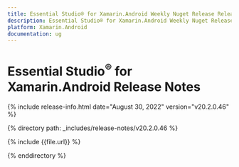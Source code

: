 ```yaml
---
title: Essential Studio® for Xamarin.Android Weekly Nuget Release Release Notes  
description: Essential Studio® for Xamarin.Android Weekly Nuget Release Release Notes  
platform: Xamarin.Android
documentation: ug
---
```


# Essential Studio<sup>®</sup> for Xamarin.Android  Release Notes  

{% include release-info.html date="August 30, 2022"  version="v20.2.0.46" %} 

{% directory path: _includes/release-notes/v20.2.0.46 %}

{% include {{file.url}} %}

{% enddirectory %}